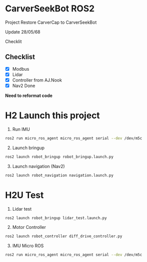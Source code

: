 # CarverSeekBot ROS2
Project Restore CarverCap to CarverSeekBot

Update 28/05/68

Checklit 
## Checklist
- [x] Modbus
- [x] Lidar
- [x] Controller from AJ.Nook 
- [x] Nav2 Done

**Need to reformat code**

# H2 Launch this project

1. Run IMU
```bash
ros2 run micro_ros_agent micro_ros_agent serial --dev /dev/m5c
```
2. Launch bringup
```bash
ros2 launch robot_bringup robot_bringup.launch.py
```
3. Launch navigation (Nav2)
```bash
ros2 launch robot_navigation navigation.launch.py
```

# H2U Test

1. Lidar test

```bash
ros2 launch robot_bringup lidar_test.launch.py
```

2. Motor Controller

```bash
ros2 launch robot_controller diff_drive_controller.py
```

3. IMU Micro ROS
```bash
ros2 run micro_ros_agent micro_ros_agent serial --dev /dev/m5c
```